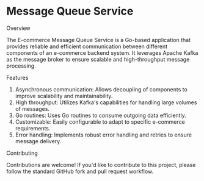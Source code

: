 # Message Queue Service

Overview

The E-commerce Message Queue Service is a Go-based application that provides reliable and efficient communication between different components of an e-commerce backend system. It leverages Apache Kafka as the message broker to ensure scalable and high-throughput message processing.

Features

1. Asynchronous communication: Allows decoupling of components to improve scalability and maintainability.
2. High throughput: Utilizes Kafka's capabilities for handling large volumes of messages.
3. Go routines: Uses Go routines to consume outgoing data efficiently.
4. Customizable: Easily configurable to adapt to specific e-commerce requirements.
5. Error handling: Implements robust error handling and retries to ensure message delivery.

Contributing

Contributions are welcome! If you'd like to contribute to this project, please follow the standard GitHub fork and pull request workflow.
